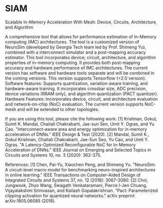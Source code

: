 # SIAM
Scalable In-Memory Acceleration With Mesh: Device, Circuits, Architecture, and Algorithm

A comprehensive tool that allows for performance estimation of In-Memory computing (IMC) architectures. The tool is a customized version of NeuroSim (developed by Georgia Tech team led by Prof. Shimeng Yu), combined with a interconnect simulator and a post-mapping accuracy estimator. This tool incorporates device, circuit, architecture, and algorithm properties of in-memory computing. It provides both post-mapping accuracy and hardware performance of IMC architectures.
The current version has software and hardware tools separate and will be combined in the coming versions. This version supports Tensorflow (<2.0 version). 
Software features: Supports quantization, variation-aware training, and hardware-aware training. It incorporates crossbar size, ADC precision, device variations (RRAM only), and algorithm quantization (PACT quantizer).
Hardware Features: Incorporates device, circuit, and architecture evaluation and network-on-chip (NoC) evaluation. The current version supports NoC-mesh and will be extended to other topologies.

If you are using this tool, please cite the following work:
[1] Krishnan, Gokul, Sumit K. Mandal, Chaitali Chakrabarti, Jae-sun Seo, Umit Y. Ogras, and Yu Cao. "Interconnect-aware area and energy optimization for in-memory acceleration of DNNs." IEEE Design & Test (2020).
[2] Mandal, Sumit K., Gokul Krishnan, Chaitali Chakrabarti, Jae-Sun Seo, Yu Cao, and Umit Y. Ogras. "A Latency-Optimized Reconfigurable NoC for In-Memory Acceleration of DNNs." IEEE Journal on Emerging and Selected Topics in Circuits and Systems 10, no. 3 (2020): 362-375.

References:
[1] Chen, Pai-Yu, Xiaochen Peng, and Shimeng Yu. "NeuroSim: A circuit-level macro model for benchmarking neuro-inspired architectures in online learning." IEEE Transactions on Computer-Aided Design of Integrated Circuits and Systems 37, no. 12 (2018): 3067-3080.
[2] Choi, Jungwook, Zhuo Wang, Swagath Venkataramani, Pierce I-Jen Chuang, Vijayalakshmi Srinivasan, and Kailash Gopalakrishnan. "Pact: Parameterized clipping activation for quantized neural networks." arXiv preprint arXiv:1805.06085 (2018).
